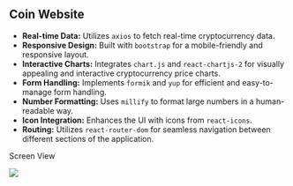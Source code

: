 ## Coin Website

- **Real-time Data:** Utilizes `axios` to fetch real-time cryptocurrency data.
- **Responsive Design:** Built with `bootstrap` for a mobile-friendly and responsive layout.
- **Interactive Charts:** Integrates `chart.js` and `react-chartjs-2` for visually appealing and interactive cryptocurrency price charts.
- **Form Handling:** Implements `formik` and `yup` for efficient and easy-to-manage form handling.
- **Number Formatting:** Uses `millify` to format large numbers in a human-readable way.
- **Icon Integration:** Enhances the UI with icons from `react-icons`.
- **Routing:** Utilizes `react-router-dom` for seamless navigation between different sections of the application.

Screen View

<img src="./public/Formit-Coin.gif"/>